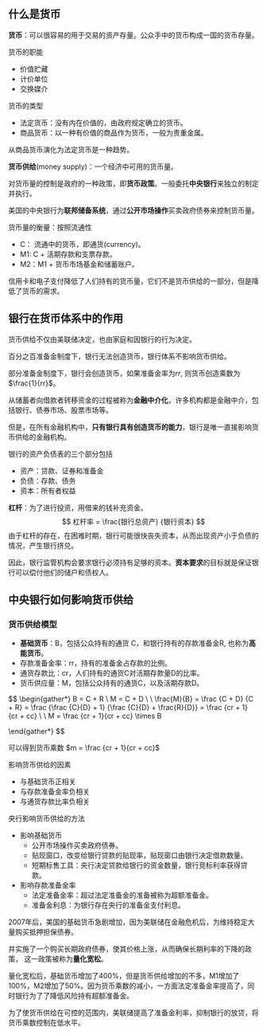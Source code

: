## 什么是货币

**货币**：可以很容易的用于交易的资产存量。公众手中的货币构成一国的货币存量。

货币的职能

+ 价值贮藏
+ 计价单位
+ 交换媒介

货币的类型

+ 法定货币：没有内在价值的，由政府规定确立的货币。
+ 商品货币：以一种有价值的商品作为货币，一般为贵重金属。

从商品货币演化为法定货币是一种趋势。



**货币供给**(money supply)：一个经济中可用的货币量。

对货币量的控制是政府的一种政策，即**货币政策**。一般委托**中央银行**来独立的制定并执行。

美国的中央银行为**联邦储备系统**，通过**公开市场操作**买卖政府债券来控制货币量。



货币量的衡量：按照流通性

+ C： 流通中的货币，即通货(currency)。
+ M1: C + 活期存款和支票存款。
+ M2：M1 + 货币市场基金和储蓄账户。

信用卡和电子支付降低了人们持有的货币量，它们不是货币供给的一部分，但是降低了货币的需求。



## 银行在货币体系中的作用

货币供给不仅由美联储决定，也由家庭和因银行的行为决定。

百分之百准备金制度下，银行无法创造货币，银行体系不影响货币供给。

部分准备金制度下，银行会创造货币，如果准备金率为$rr$, 则货币创造乘数为$\frac{1}{rr}$。

从储蓄者向借款者转移资金的过程被称为**金融中介化**，许多机构都是金融中介，包括银行、债券市场、股票市场等。

但是，在所有金融机构中，**只有银行具有创造货币的能力**，银行是唯一直接影响货币供给的金融机构。



银行的资产负债表的三个部分包括

+ 资产：贷款、证券和准备金
+ 负债：存款、债务
+ 资本：所有者权益

**杠杆**：为了进行投资，用借来的钱补充资金。
$$
杠杆率 = \frac{银行总资产} {银行资本}
$$
由于杠杆的存在，在困难时期，银行可能很快丧失资本，从而出现资产小于负债的情况，产生银行挤兑。

因此，银行监管机构会要求银行必须持有足够的资本。**资本要求**的目标就是保证银行可以偿付他们的储户和债权人。



## 中央银行如何影响货币供给

### 货币供给模型

+ **基础货币**：B，包括公众持有的通货 C，和银行持有的存款准备金R, 也称为**高能货币**。
+ 存款准备金率：rr，持有的准备金占存款的比例。
+ 通货存款比：cr，人们持有的通货C对活期存款量D的比率。
+ 货币供应量：M，包括公众持有的通货C，以及活期存款D。

$$
\begin{gather*}
B = C + R \\
M = C + D \\
\\ 
\frac{M}{B} = \frac {C + D} {C + R} = \frac {\frac {C}{D} + 1} {\frac {C}{D} + \frac{R}{D}} = \frac {cr + 1} {cr + cc}
\\
\\
M = \frac {cr + 1}{cr + cc} \times B

\end{gather*}
$$

可以得到货币乘数 $m = \frac {cr + 1}{cr + cc}$


影响货币供给的因素

+ 与基础货币正相关
+ 与存款准备金率负相关
+ 与通货存款比率负相关

央行影响货币供给的方法

+ 影响基础货币
    - 公开市场操作买卖政府债券。
    - 贴现窗口，改变给银行贷款的贴现率，贴现窗口由银行决定借款数量。
    - 短期标售工具：央行决定贷款给银行的资金数量，银行竞标利率获得贷款。
+ 影响存款准备金率
    - 法定准备金率：超过法定准备金的准备被称为超额准备金。
    - 准备金利息：为银行存在央行的准备金支付利息。



2007年后，美国的基础货币急剧增加，因为美联储在金融危机后，为维持稳定大量购买抵押担保债券。

并实施了一个购买长期政府债券，使其价格上涨，从而确保长期利率的下降的政策， 这一政策被称为**量化宽松**。

量化宽松后，基础货币增加了400%，但是货币供给增加的不多，M1增加了100%，M2增加了50%。因为货币乘数的减小，一方面法定准备金率提高了，同时银行为了了降低风险持有超额准备金。

为了使货币供给在可控的范围内，美联储提高了准备金利率，抑制银行的放贷，将货币乘数控制在低水平。



